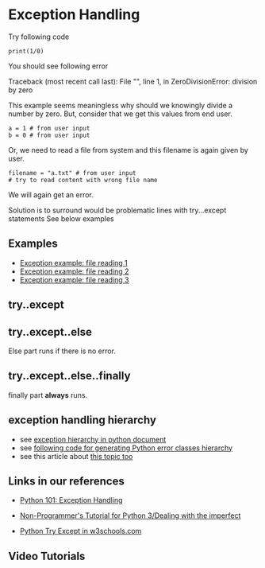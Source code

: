 # Exception Handling


Try following code


	print(1/0)


You should see following error

Traceback (most recent call last):
  File "<stdin>", line 1, in <module>
ZeroDivisionError: division by zero


This example seems meaningless why should we knowingly divide a number by zero.
But, consider that we get this values from end user.


	a = 1 # from user input
	b = 0 # from user input


Or, we need to read a file from system and this filename is again given by user.



	filename = "a.txt" # from user input
	# try to read content with wrong file name


We will again get an error.


Solution is to surround would be problematic lines with try...except statements
See below examples

## Examples

- [Exception example: file reading 1](Examples/exception_handling/exception_example3_file1.py)
- [Exception example: file reading 2](Examples/exception_handling/exception_example3_file2.py)
- [Exception example: file reading 3](Examples/exception_handling/exception_example3_file3.py)



## try..except


## try..except..else

Else part runs if there is no error.

## try..except..else..finally

finally part **always** runs.

## exception handling hierarchy

- see [exception hierarchy in python document](https://docs.python.org/3/library/exceptions.html#exception-hierarchy)
- see [following code for generating Python error classes hierarchy](Examples/exception_handling/print_exception_hierarchy.py)
- see this article about [this topic too](https://airbrake.io/blog/python/class-hierarchy)

## Links in our references

- [Python 101: Exception Handling](https://python101.pythonlibrary.org/chapter7_exception_handling.html)

- [Non-Programmer's Tutorial for Python 3/Dealing with the imperfect](https://en.wikibooks.org/wiki/Non-Programmer%27s_Tutorial_for_Python_3/Dealing_with_the_imperfect)

- [Python Try Except in w3schools.com](https://www.w3schools.com/python/python_try_except.asp)


## Video Tutorials



